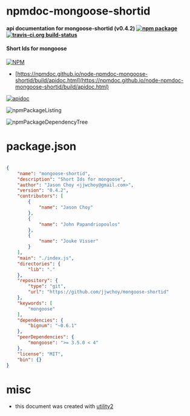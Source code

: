 # npmdoc-mongoose-shortid

#### api documentation for  mongoose-shortid (v0.4.2)  [![npm package](https://img.shields.io/npm/v/npmdoc-mongoose-shortid.svg?style=flat-square)](https://www.npmjs.org/package/npmdoc-mongoose-shortid) [![travis-ci.org build-status](https://api.travis-ci.org/npmdoc/node-npmdoc-mongoose-shortid.svg)](https://travis-ci.org/npmdoc/node-npmdoc-mongoose-shortid)

#### Short Ids for mongoose

[![NPM](https://nodei.co/npm/mongoose-shortid.png?downloads=true&downloadRank=true&stars=true)](https://www.npmjs.com/package/mongoose-shortid)

- [https://npmdoc.github.io/node-npmdoc-mongoose-shortid/build/apidoc.html](https://npmdoc.github.io/node-npmdoc-mongoose-shortid/build/apidoc.html)

[![apidoc](https://npmdoc.github.io/node-npmdoc-mongoose-shortid/build/screenCapture.buildCi.browser.%252Ftmp%252Fbuild%252Fapidoc.html.png)](https://npmdoc.github.io/node-npmdoc-mongoose-shortid/build/apidoc.html)

![npmPackageListing](https://npmdoc.github.io/node-npmdoc-mongoose-shortid/build/screenCapture.npmPackageListing.svg)

![npmPackageDependencyTree](https://npmdoc.github.io/node-npmdoc-mongoose-shortid/build/screenCapture.npmPackageDependencyTree.svg)



# package.json

```json

{
    "name": "mongoose-shortid",
    "description": "Short Ids for mongoose",
    "author": "Jason Choy <jjwchoy@gmail.com>",
    "version": "0.4.2",
    "contributors": [
        {
            "name": "Jason Choy"
        },
        {
            "name": "John Papandriopoulos"
        },
        {
            "name": "Jouke Visser"
        }
    ],
    "main": "./index.js",
    "directories": {
        "lib": "."
    },
    "repository": {
        "type": "git",
        "url": "https://github.com/jjwchoy/mongoose-shortid"
    },
    "keywords": [
        "mongoose"
    ],
    "dependencies": {
        "bignum": "~0.6.1"
    },
    "peerDependencies": {
        "mongoose": ">= 3.5.0 < 4"
    },
    "license": "MIT",
    "bin": {}
}
```



# misc
- this document was created with [utility2](https://github.com/kaizhu256/node-utility2)
